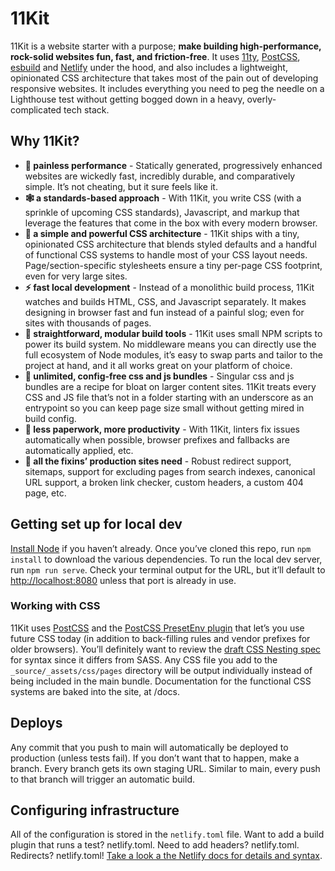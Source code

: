 # 11Kit

11Kit is a website starter with a purpose; **make building high-performance, rock-solid websites fun, fast, and friction-free**. It uses [11ty](https://www.11ty.dev/), [PostCSS](https://postcss.org/), [esbuild](https://esbuild.github.io/) and [Netlify](https://www.netlify.com/) under the hood, and also includes a lightweight, opinionated CSS architecture that takes most of the pain out of developing responsive websites. It includes everything you need to peg the needle on a Lighthouse test without getting bogged down in a heavy, overly-complicated tech stack.

## Why 11Kit?
* **💪 painless performance** - Statically generated, progressively enhanced websites are wickedly fast, incredibly durable, and comparatively simple. It’s not cheating, but it sure feels like it.
* **🕸 a standards-based approach** - With 11Kit, you write CSS (with a sprinkle of upcoming CSS standards), Javascript, and markup that leverage the features that come in the box with every modern browser.
* **💅 a simple and powerful CSS architecture** - 11Kit ships with a tiny, opinionated CSS architecture that blends styled defaults and a handful of functional CSS systems to handle most of your CSS layout needs. Page/section-specific stylesheets ensure a tiny per-page CSS footprint, even for very large sites.
* **⚡️ fast local development** - Instead of a monolithic build process, 11Kit watches and builds HTML, CSS, and Javascript separately. It makes designing in browser fast and fun instead of a painful slog; even for sites with thousands of pages.
* **🧱 straightforward, modular build tools** - 11Kit uses small NPM scripts to power its build system. No middleware means you can directly use the full ecosystem of Node modules, it’s easy to swap parts and tailor to the project at hand, and it all works great on your platform of choice.
* **🤠 unlimited, config-free css and js bundles** - Singular css and js bundles are a recipe for bloat on larger content sites. 11Kit treats every CSS and JS file that’s not in a folder starting with an underscore as an entrypoint so you can keep page size small without getting mired in build config. 
* **📑 less paperwork, more productivity** - With 11Kit, linters fix issues automatically when possible, browser prefixes and fallbacks are automatically applied, etc.
* **🍱 all the fixins’ production sites need** - Robust redirect support, sitemaps, support for excluding pages from search indexes, canonical URL support, a broken link checker, custom headers, a custom 404 page, etc.

## Getting set up for local dev
[Install Node](https://nodejs.org/en/) if you haven’t already. Once you’ve cloned this repo, run `npm install` to download the various dependencies. To run the local dev server, run `npm run serve`. Check your terminal output for the URL, but it’ll default to [http://localhost:8080](http://localhost:8080) unless that port is already in use.

### Working with CSS
11Kit uses [PostCSS](https://postcss.org/) and the [PostCSS PresetEnv plugin](https://preset-env.cssdb.org/) that let’s you use future CSS today (in addition to back-filling rules and vendor prefixes for older browsers). You’ll definitely want to review the [draft CSS Nesting spec](https://drafts.csswg.org/css-nesting-1/) for syntax since it differs from SASS. Any CSS file you add to the `_source/_assets/css/pages` directory will be output individually instead of being included in the main bundle. Documentation for the functional CSS systems are baked into the site, at /docs.

## Deploys
Any commit that you push to main will automatically be deployed to production (unless tests fail). If you don’t want that to happen, make a branch. Every branch gets its own staging URL. Similar to main, every push to that branch will trigger an automatic build.

## Configuring infrastructure
All of the configuration is stored in the `netlify.toml` file. Want to add a build plugin that runs a test? netlify.toml. Need to add headers? netlify.toml. Redirects? netlify.toml! [Take a look a the Netlify docs for details and syntax](https://docs.netlify.com/configure-builds/file-based-configuration/).
